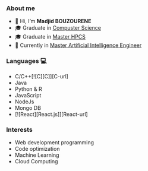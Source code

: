 ### About me

- 👋 Hi, I’m __Madjid BOUZOURENE__
- :mortar_board: Graduate in [Compuster Science](https://www.ummto.dz/)
- :mortar_board: Graduate in [Master HPCS](http://www.chps.uvsq.fr/)
- :school: Currently in [Master Artificial Intelligence Engineer](https://www.univ-paris8.fr/-Master-Ingenierie-en-Intelligence-Artificielle-I2A-)


### Languages &#128187;

  - C/C++[![C][C]][C-url]
  - Java 
  - Python & R
  - JavaScript
  - NodeJs 
  - Mongo DB
  - [![React][React.js]][React-url]

### Interests 

  - Web development programming 
  - Code optimization
  - Machine Learning 
  - Cloud Computing
 
<!---
Madjid-Bzr/Madjid-Bzr is a ✨ special ✨ repository because its `README.md` (this file) appears on your GitHub profile.
You can click the Preview link to take a look at your changes.
--->

